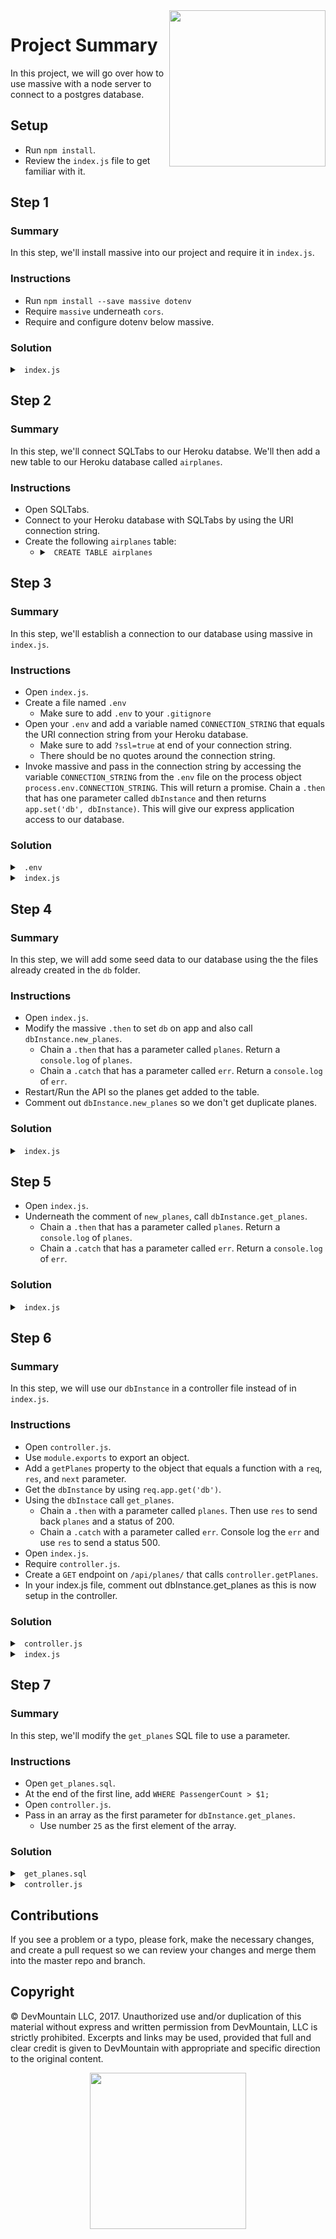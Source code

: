 <img src="https://devmounta.in/img/logowhiteblue.png" width="250" align="right">

# Project Summary

In this project, we will go over how to use massive with a node server to connect to a postgres database.

## Setup

* Run `npm install`.
* Review the `index.js` file to get familiar with it.

## Step 1

### Summary

In this step, we'll install massive into our project and require it in `index.js`.

### Instructions

* Run `npm install --save massive dotenv`
* Require `massive` underneath `cors`.
* Require and configure dotenv below massive.

### Solution

<details>

<summary> <code> index.js </code> </summary>

```js
const express = require('express');
const bodyParser = require('body-parser');
const cors = require('cors');
const massive = require('massive');
require('dotenv').config()

const app = express();
app.use( bodyParser.json() );
app.use( cors() );

const port = process.env.PORT || 3000
app.listen(port, () => { console.log(`Server listening on port ${port}`) } );
```

</details>

## Step 2

### Summary

In this step, we'll connect SQLTabs to our Heroku databse. We'll then add a new table to our Heroku database called `airplanes`.

### Instructions

* Open SQLTabs.
* Connect to your Heroku database with SQLTabs by using the URI connection string.
* Create the following `airplanes` table:
  * <details>

    <summary> <code> CREATE TABLE airplanes </code> </summary>

    ```sql
    CREATE TABLE airplanes (
      PlaneID SERIAL PRIMARY KEY NOT NULL,
      PlaneType varchar(40) NOT NULL,
      PassengerCount integer NOT NULL
    );
    ```

    </details>

## Step 3

### Summary

In this step, we'll establish a connection to our database using massive in `index.js`.

### Instructions

* Open `index.js`.
* Create a file named `.env`
  * Make sure to add `.env` to your `.gitignore`
* Open your `.env` and add a variable named `CONNECTION_STRING` that equals the URI connection string from your Heroku database.
  * Make sure to add `?ssl=true` at end of your connection string.
  * There should be no quotes around the connection string.
* Invoke massive and pass in the connection string by accessing the variable `CONNECTION_STRING` from the `.env` file on the process object `process.env.CONNECTION_STRING`. This will return a promise. Chain a `.then` that has one parameter called `dbInstance` and then returns `app.set('db', dbInstance)`. This will give our express application access to our database.

### Solution

<details>

<summary><code> .env </code></summary>

`CONNECTION_STRING=postgres://username:password@host/dbname?ssl=true`

</details>

<details>

<summary> <code> index.js </code> </summary>

```js
const express = require('express');
const bodyParser = require('body-parser');
const cors = require('cors');
const massive = require('massive');
require('dotenv').config()

const app = express();
massive( process.env.CONNECTION_STRING ).then( dbInstance => app.set('db', dbInstance) );

app.use( bodyParser.json() );
app.use( cors() );

const port = process.env.PORT || 3000
app.listen(port, () => { console.log(`Server listening on port ${port}`) } );
```
</details>

## Step 4

### Summary

In this step, we will add some seed data to our database using the the files already created in the `db` folder.

### Instructions

* Open `index.js`.
* Modify the massive `.then` to set `db` on app and also call `dbInstance.new_planes`.
  * Chain a `.then` that has a parameter called `planes`. Return a `console.log` of `planes`.
  * Chain a `.catch` that has a parameter called `err`. Return a `console.log` of `err`.
* Restart/Run the API so the planes get added to the table.
* Comment out `dbInstance.new_planes` so we don't get duplicate planes.

### Solution

<details>

<summary> <code> index.js </code> </summary>

```js
const express = require('express');
const bodyParser = require('body-parser');
const cors = require('cors');
const massive = require('massive');
require('dotenv').config()

const app = express();
massive( process.env.CONNECTION_STRING ).then( dbInstance => {
  app.set('db', dbInstance);

  // dbInstance.new_planes()
  //   .then( planes => console.log( planes ) )
  //   .catch( err => console.log( err ) );
});

app.use( bodyParser.json() );
app.use( cors() );

const port = process.env.PORT || 3000
app.listen(port, () => { console.log(`Server listening on port ${port}`) } );
```

</details>

## Step 5

* Open `index.js`.
* Underneath the comment of `new_planes`, call `dbInstance.get_planes`.
  * Chain a `.then` that has a parameter called `planes`. Return a `console.log` of `planes`.
  * Chain a `.catch` that has a parameter called `err`. Return a `console.log` of `err`.

### Solution

<details>

<summary> <code> index.js </code> </summary>

```js
const express = require('express');
const bodyParser = require('body-parser');
const cors = require('cors');
const massive = require('massive');
require('dotenv').config()

const app = express();
massive( process.env.CONNECTION_STRING ).then( dbInstance => {
  app.set('db', dbInstance);

  // dbInstance.new_planes()
  //   .then( planes => console.log( planes ) )
  //   .catch( err => console.log( err ) );

  dbInstance.get_planes()
    .then( planes => console.log( planes ) )
    .catch( err => console.log( err ) );
});

app.use( bodyParser.json() );
app.use( cors() );

const port = process.env.PORT || 3000
app.listen(port, () => { console.log(`Server listening on port ${port}`) } );
```

</details>

## Step 6

### Summary

In this step, we will use our `dbInstance` in a controller file instead of in `index.js`.

### Instructions

* Open `controller.js`.
* Use `module.exports` to export an object.
* Add a `getPlanes` property to the object that equals a function with a `req`, `res`, and `next` parameter.
* Get the `dbInstance` by using `req.app.get('db')`.
* Using the `dbInstace` call `get_planes`.
  * Chain a `.then` with a parameter called `planes`. Then use `res` to send back `planes` and a status of 200.
  * Chain a `.catch` with a parameter called `err`. Console log the `err` and use `res` to send a status 500.
* Open `index.js`.
* Require `controller.js`.
* Create a `GET` endpoint on `/api/planes/` that calls `controller.getPlanes`.
* In your index.js file, comment out dbInstance.get_planes as this is now setup in the controller.

### Solution

<details>

<summary> <code> controller.js </code> </summary>

```js
module.exports = {
  getPlanes: ( req, res, next ) => {
    const dbInstance = req.app.get('db');

    dbInstance.get_planes()
      .then(planes => { res.status(200).send(planes); })
      .catch( err => {
        console.log(err);
        res.status(500).send(err);
      });
  }
};
```

</details>

<details>

<summary> <code> index.js </code> </summary>

```js
const express = require('express');
const bodyParser = require('body-parser');
const cors = require('cors');
const massive = require('massive');
require('dotenv').config()
const controller = require('./controller');

const app = express();
massive( process.env.CONNECTION_STRING ).then( dbInstance => {
  app.set('db', dbInstance);

  // dbInstance.new_planes()
  //   .then( planes => console.log( planes ) )
  //   .catch( err => console.log( err ) );

  //dbInstance.get_planes()
  //  .then( planes => console.log( planes ) )
  //  .catch( err => console.log( err ) );
});

app.use( bodyParser.json() );
app.use( cors() );

app.get('/api/planes', controller.getPlanes);

const port = process.env.PORT || 3000
app.listen(port, () => { console.log(`Server listening on port ${port}`) } );
```

</details>

## Step 7

### Summary

In this step, we'll modify the `get_planes` SQL file to use a parameter.

### Instructions

* Open `get_planes.sql`.
* At the end of the first line, add `WHERE PassengerCount > $1;`
* Open `controller.js`.
* Pass in an array as the first parameter for `dbInstance.get_planes`.
  * Use number `25` as the first element of the array.

### Solution

<details>

<summary> <code> get_planes.sql </code> </summary>

```sql
SELECT * FROM airplanes WHERE PassengerCount > $1;
```

</details>

<details>

<summary> <code> controller.js </code> </summary>

```js
module.exports = {
  getPlanes: ( req, res, next ) => {
    const dbInstance = req.app.get('db');

    dbInstance.get_planes([25])
      .then(planes => { res.status(200).send(planes); })
      .catch( err => {
        console.log(err);
        res.status(500).send(err);
      });
  }
};
```

</details>

## Contributions

If you see a problem or a typo, please fork, make the necessary changes, and create a pull request so we can review your changes and merge them into the master repo and branch.

## Copyright

© DevMountain LLC, 2017. Unauthorized use and/or duplication of this material without express and written permission from DevMountain, LLC is strictly prohibited. Excerpts and links may be used, provided that full and clear credit is given to DevMountain with appropriate and specific direction to the original content.

<p align="center">
<img src="https://devmounta.in/img/logowhiteblue.png" width="250">
</p>
